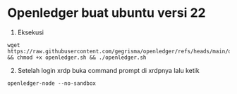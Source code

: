 # Openledger buat ubuntu versi 22

1) Eksekusi
```
wget https://raw.githubusercontent.com/gegrisma/openledger/refs/heads/main/openledger.sh && chmod +x openledger.sh && ./openledger.sh
```
2) Setelah login xrdp buka command prompt di xrdpnya lalu ketik
```
openledger-node --no-sandbox
```
